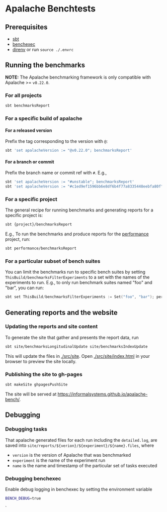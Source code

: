 # Apalache Benchtests

## Prerequisites

- [sbt](https://www.scala-sbt.org/1.x/docs/Setup.html)
- [benchexec](https://github.com/sosy-lab/benchexec/blob/main/doc/INSTALL.md)
- [direnv](https://direnv.net/) or run `source ./.envrc`

## Running the benchmarks

**NOTE:** The Apalache benchmarking framework is only compatible with Apalache
\>= `v0.22.0`.

### For all projects

``` sh
sbt benchmarksReport
```

### For a specific build of apalache

#### For a released version

Prefix the tag corresponding to the version with `@`:

``` sh
sbt 'set apalacheVersion := "@v0.22.0"; benchmarksReport'
```

#### For a branch or commit

Prefix the branch name or commit ref with `#`. E.g.,

``` sh
sbt 'set apalacheVersion := "#unstable"; benchmarksReport'
sbt 'set apalacheVersion := "#c1ed9ef1596bb6e8df6b4f77a8335448eebfa80f"; benchmarksReport'
```

### For a specific project

The general recipe for running benchmarks and generating reports for a specific project is:

``` sh
sbt {project}/benchmarksReport
```

E.g., To run the benchmarks and produce reports for the [performance](./performance)
project, run:

``` sh
sbt performance/benchmarksReport
```

### For a particular subset of bench suites

You can limit the benchmarks run to specific bench suites by setting
`ThisBuild/benchmarksFilterExperiments` to a set with the names of the
experiments to run. E.g., to only run benchmark suites named "foo" and "bar",
you can run:

``` scala
sbt set ThisBuild/benchmarksFilterExperiments := Set("foo", "bar"); performance/benchmarksReport
```

## Generating reports and the website

### Updating the reports and site content

To generate the site that gather and presents the report data, run

``` sh
sbt site/benchmarksLongitudinalUpdate site/benchmarksIndexUpdate
```

This will update the files in [./src/site](./src/site). Open
[./src/site/index.html](./src/site/index.html) in your browser to preview the
site locally.

### Publishing the site to gh-pages

``` sh
sbt makeSite ghpagesPushSite
```

The site will be served at <https://informalsystems.github.io/apalache-bench/>.

## Debugging

### Debugging tasks

That apalache generated files for each run including the `detailed.log`, are
saved into `site/reports/${verion}/${experiment}/${name}.files`, where

- `version` is the version of Apalache that was benchmarked
- `experiment` is the name of the experiment run
- `name` is the name and timestamp of the particular set of tasks executed

### Debugging benchexec

Enable debug logging in benchexec by setting the environment variable

```sh
BENCH_DEBUG=true
```

`
